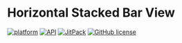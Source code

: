 # Horizontal Stacked Bar View

<a href="https://www.android.com"><img src="https://img.shields.io/badge/platform-Android-yellow.svg" alt="platform"/></a>
<a href="https://android-arsenal.com/api?level=21"><img src="https://img.shields.io/badge/API-24%2B-brightgreen.svg?style=flat" alt="API"/></a>
<a href="https://jitpack.io/#MugdhaRahman/horizontalstackedbarview"><img src="https://jitpack.io/v/MugdhaRahman/horizontalstackedbarview.svg" alt="JitPack"></a>
<a href="https://github.com/MugdhaRahman/horizontalstackedbarview/blob/master/LICENSE"><img src="https://img.shields.io/github/license/ahmmedrejowan/DeviceInfo" alt="GitHub license"/></a>
